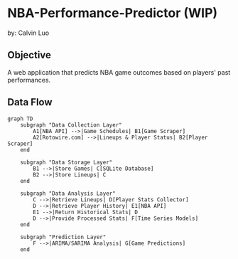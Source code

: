 # NBA-Performance-Predictor (WIP)
by: Calvin Luo

## Objective
A web application that predicts NBA game outcomes based on players' past performances.

## Data Flow
```mermaid
graph TD
    subgraph "Data Collection Layer"
        A1[NBA API] -->|Game Schedules| B1[Game Scraper]
        A2[Rotowire.com] -->|Lineups & Player Status| B2[Player Scraper]
    end

    subgraph "Data Storage Layer"
        B1 -->|Store Games| C[SQLite Database]
        B2 -->|Store Lineups| C
    end

    subgraph "Data Analysis Layer"
        C -->|Retrieve Lineups| D[Player Stats Collector]
        D -->|Retrieve Player History| E1[NBA API]
        E1 -->|Return Historical Stats| D
        D -->|Provide Processed Stats| F[Time Series Models]
    end

    subgraph "Prediction Layer"
        F -->|ARIMA/SARIMA Analysis| G[Game Predictions]
    end